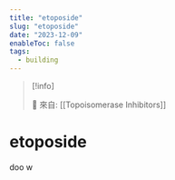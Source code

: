 ```yaml
---
title: "etoposide"
slug: "etoposide"
date: "2023-12-09"
enableToc: false
tags:
  - building
---
```


> [!info]
>
> 🌱 來自: [[Topoisomerase Inhibitors]]

# etoposide

doo w
